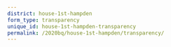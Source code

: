 ```yaml
---
district: house-1st-hampden
form_type: transparency
unique_id: house-1st-hampden-transparency
permalink: /2020bq/house-1st-hampden/transparency/
---
```

